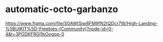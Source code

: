 # automatic-octo-garbanzo

https://www.figma.com/file/S0AWtSiw8FM9fN2tQDcr7W/High-Landing-%5BUIKIT%5D-Freebies-(Community)?node-id=0-4&t=3PGDKFRGl1bOogop-0
